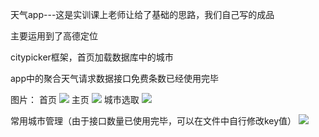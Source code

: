 天气app---这是实训课上老师让给了基础的思路，我们自己写的成品

主要运用到了高德定位

citypicker框架，首页加载数据库中的城市

app中的聚合天气请求数据接口免费条数已经使用完毕

图片：
首页
![](https://github.com/stofly/andriond_weather/blob/master/Screenshot_20190705_184832_xlr.com.sbcweather.jpg)
主页
![](https://github.com/stofly/andriond_weather/blob/master/Screenshot_20190705_185237_xlr.com.sbcweather.jpg)
城市选取
![](https://github.com/stofly/andriond_weather/blob/master/Screenshot_20190705_184845_xlr.com.sbcweather.jpg)

常用城市管理（由于接口数量已使用完毕，可以在文件中自行修改key值）
![](https://github.com/stofly/andriond_weather/blob/master/Screenshot_20190705_185230_xlr.com.sbcweather.jpg)
